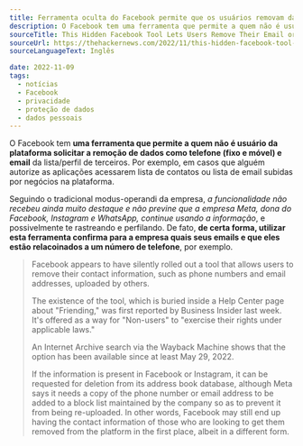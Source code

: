 ```yaml
---
title: Ferramenta oculta do Facebook permite que os usuários removam dados compartilhados por outras pessoas
description: O Facebook tem uma ferramenta que permite a quem não é usuário da plataforma solicitar a remoção de dados como telefone (fixo e móvel) e email da lista/perfil de terceiros. 
sourceTitle: This Hidden Facebook Tool Lets Users Remove Their Email or Phone Number Shared by Others
sourceUrl: https://thehackernews.com/2022/11/this-hidden-facebook-tool-lets-users.html
sourceLanguageText: Inglês

date: 2022-11-09
tags: 
  - notícias
  - Facebook
  - privacidade
  - proteção de dados
  - dados pessoais
---
```


O Facebook tem **uma ferramenta que permite a quem não é usuário da plataforma solicitar a remoção de dados como telefone (fixo e móvel) e email** da lista/perfil de terceiros. Por exemplo, em casos que alguém autorize as aplicações acessarem lista de contatos ou lista de email subidas por negócios na plataforma.

Seguindo o tradicional modus-operandi da empresa, _a funcionalidade não recebeu ainda muito destaque e não previne que a empresa Meta, dona do Facebook, Instagram e WhatsApp, continue usando a informação_, e possivelmente te rastreando e perfilando. De fato, **de certa forma, utilizar esta ferramenta confirma para a empresa quais seus emails e que eles estão relacoinados a um número de telefone**, por exemplo.

> Facebook appears to have silently rolled out a tool that allows users to remove their contact information, such as phone numbers and email addresses, uploaded by others.
> 
> The existence of the tool, which is buried inside a Help Center page about "Friending," was first reported by Business Insider last week. It's offered as a way for "Non-users" to "exercise their rights under applicable laws."
> 
> An Internet Archive search via the Wayback Machine shows that the option has been available since at least May 29, 2022.
>
> If the information is present in Facebook or Instagram, it can be requested for deletion from its address book database, although Meta says it needs a copy of the phone number or email address to be added to a block list maintained by the company so as to prevent it from being re-uploaded.
> In other words, Facebook may still end up having the contact information of those who are looking to get them removed from the platform in the first place, albeit in a different form.

